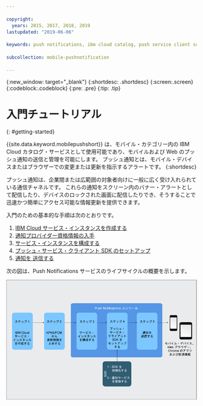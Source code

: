 ```yaml
---

copyright:
  years: 2015, 2017, 2018, 2019
lastupdated: "2019-06-06"

keywords: push notifications, ibm cloud catalog, push service client sdk, notification provider

subcollection: mobile-pushnotification

---
```


{:new_window: target="_blank"}
{:shortdesc: .shortdesc}
{:screen:.screen}
{:codeblock:.codeblock}
{:pre: .pre}
{:tip: .tip}

# 入門チュートリアル
{: #getting-started}

{{site.data.keyword.mobilepushshort}} は、モバイル・カテゴリー内の IBM Cloud カタログ・サービスとして使用可能であり、モバイルおよび Web のプッシュ通知の送信と管理を可能にします。 プッシュ通知とは、モバイル・デバイスまたはブラウザーでの変更または更新を指示するアラートです。
{:shortdesc}

プッシュ通知は、企業間または広範囲の対象者向けに一般に広く受け入れられている通信チャネルです。 これらの通知をスクリーン内のバナー・アラートとして配信したり、デバイスのロックされた画面に配信したりでき、そうすることで迅速かつ簡単にアクセス可能な情報更新を提供できます。  

入門のための基本的な手順は次のとおりです。

1. [IBM Cloud サービス・インスタンスを作成する](/docs/services/mobilepush?topic=mobile-pushnotification-push_step_1a)
2. [通知プロバイダー資格情報の入手](/docs/services/mobilepush?topic=mobile-pushnotification-push_step_1)
3. [サービス・インスタンスを構成する](/docs/services/mobilepush?topic=mobile-pushnotification-push_step_2)
4. [プッシュ・サービス・クライアント SDK のセットアップ](/docs/services/mobilepush?topic=mobile-pushnotification-push_step_3)
5. [通知を
送信する](/docs/services/mobilepush?topic=mobile-pushnotification-push_step_4)

次の図は、Push Notifications サービスのライフサイクルの概要を示します。

![プッシュの概要](images/push_notification_lifecycle.jpg "サービス・インスタンスの作成から通知の送信までの基本ステップを示す図")


